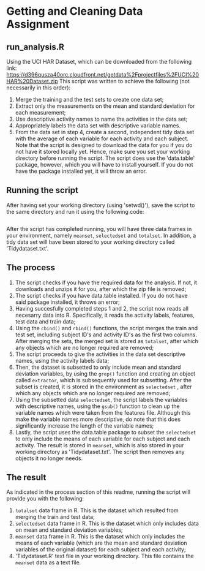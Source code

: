 # Getting and Cleaning Data Assignment 
## run_analysis.R 
Using the UCI HAR Dataset, which can be downloaded from the following link: https://d396qusza40orc.cloudfront.net/getdata%2Fprojectfiles%2FUCI%20HAR%20Dataset.zip 
This script was written to achieve the following (not necessarily in this order): 
1. Merge the training and the test sets to create one data set; 
2. Extract only the measurements on the mean and standard deviation for each measurement; 
3. Use descriptive activity names to name the activities in the data set; 
4. Appropriately labels the data set with descriptive variable names. 
5. From the data set in step 4, create a second, independent tidy data set with the average of each variable for each activity and each subject. 
Note that the script is designed to download the data for you if you do not have it stored locally yet. Hence, make sure you set your working directory before running the script. The script does use the 'data.table' package, however, which you will have to install yourself. If you do not have the package installed yet, it will throw an error. 
## Running the script 
After having set your working directory (using 'setwd()'), save the script to the same directory and run it using the following code:
```source("run_analysis.R")
``` 
After the script has completed running, you will have three data frames in your environment, namely `meanset`, `selectedset` and `totalset`. In addition, a tidy data set will have been stored to your working directory called 'Tidydataset.txt'. 
## The process 
1. The script checks if you have the required data for the analysis. If not, it downloads and unzips it for you, after which the zip file is removed; 
2. The script checks if you have data.table installed. If you do not have said package installed, it throws an error; 
3. Having succesfully completed steps 1 and 2, the script now reads all necesarry data into R. Specifically, it reads the activity labels, features, test data and train data; 
4. Using the `cbind()` and `rbind()` functions, the script merges the train and test set, including subject ID's and activity ID's as the first two columns. After merging the sets, the merged set is stored as `totalset`, after which any objects which are no longer required are removed; 
5. The script proceeds to give the activities in the data set descriptive names, using the activity labels data; 
6. Then, the dataset is subsetted to only include mean and standard deviation variables, by using the `grep()` function and creating an object called `extractor`, which is subsequently used for subsetting. After the subset is created, it is stored in the environment as `selectedset`  , after which any objects which are no longer required are removed; 
7. Using the subsetted data `selectedset`, the script labels the variables with descriptive names, using the `gsub()` function to clean up the variable names which were taken from the features file. Although this make the variable names more descriptive, do note that this does significantly increase the length of the variable names; 
8. Lastly, the script uses the data.table package to subset the `selectedset` to only include the means of each variable for each subject and each activity. The result is stored in `meanset`, which is also stored in your working directory as 'Tidydataset.txt'. The script then removes any objects it no longer needs. 
## The result 
As indicated in the process section of this readme, running the script will provide you with the following: 
1. `totalset` data frame in R. This is the dataset which resulted from merging the train and test data; 
2. `selectedset` data frame in R. This is the dataset which only includes data on mean and standard deviation variables; 
3. `meanset` data frame in R. This is the dataset which only includes the means of each variable (which are the mean and standard deviation variables of the original dataset) for each subject and each activity; 
4. 'Tidydataset.R' text file in your working directory. This file contains the `meanset` data as a text file.